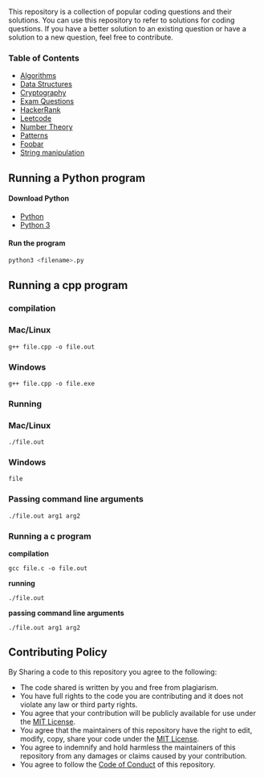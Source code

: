 This repository is a collection of popular coding questions and their solutions. You can use this repository to refer to solutions for coding questions. If you have a better solution to an existing question or have a solution to a new question, feel free to contribute.

### Table of Contents

- [Algorithms](algorithms/)
- [Data Structures](data_structures/)
- [Cryptography](cryptography/)
- [Exam Questions](exams/)
- [HackerRank](hackerrank/)
- [Leetcode](leetcode/)
- [Number Theory](number_theory/)
- [Patterns](patterns/)
- [Foobar](foobar/)
- [String manipulation](string_manipulation/)

## Running a Python program

#### Download Python

- [Python](https://www.python.org/downloads/)
- [Python 3](https://www.python.org/downloads/)

#### Run the program

```python
python3 <filename>.py
```

## Running a cpp program

### **compilation**

### Mac/Linux

```
g++ file.cpp -o file.out
```

### Windows

```
g++ file.cpp -o file.exe
```

### **Running**

### Mac/Linux

```
./file.out
```

### Windows

```
file
```

### **Passing command line arguments**

```
./file.out arg1 arg2
```

### Running a c program

**compilation**

```
gcc file.c -o file.out
```

**running**

```
./file.out
```

**passing command line arguments**

```
./file.out arg1 arg2
```


## Contributing Policy

By Sharing a code to this repository you agree to the following:

- The code shared is written by you and free from plagiarism.
- You have full rights to the code you are contributing and it does not violate any law or third party rights.
- You agree that your contribution will be publicly available for use under the [MIT License](LICENSE).
- You agree that the maintainers of this repository have the right to edit, modify, copy, share your code under the [MIT License](LICENSE).
- You agree to indemnify and hold harmless the maintainers of this repository from any damages or claims caused by your contribution.
- You agree to follow the [Code of Conduct](CODE_OF_CONDUCT.md) of this repository.
